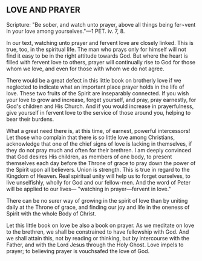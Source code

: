 ## LOVE AND PRAYER ##

Scripture: "Be sober, and watch unto prayer, above all things being fer¬vent in your love among yourselves."—1 PET. iv. 7, 8.



In our text, watching unto prayer and fervent love are closely linked. This is true, too, in the spiritual life. The man who prays only for himself will not find it easy to be in the right attitude towards God. But where the heart is filled with fervent love to others, prayer will continually rise to God for those whom we love, and even for those with whom we do not agree.



There would be a great defect in this little book on brotherly love if we neglected to indicate what an important place prayer holds in the life of love. These two fruits of the Spirit are inseparably connected. If you wish your love to grow and increase, forget yourself, and pray, pray earnestly, for God's children and His Church. And if you would increase in prayerfulness, give yourself in fervent love to the service of those around you, helping to bear their burdens.



What a great need there is, at this time, of earnest, powerful intercessors! Let those who complain that there is so little love among Christians, acknowledge that one of the chief signs of love is lacking in themselves, if they do not pray much and often for their brethren. I am deeply convinced that God desires His children, as members of one body, to present themselves each day before the Throne of grace to pray down the power of the Spirit upon all believers. Union is strength. This is true in regard to the Kingdom of Heaven. Real spiritual unity will help us to forget ourselves, to live unselfishly, wholly for God and our fellow-men. And the word of Peter will be applied to our lives— "watching in prayer—fervent in love."



There can be no surer way of growing in the spirit of love than by uniting daily at the Throne of grace, and finding our joy and life in the oneness of Spirit with the whole Body of Christ.



Let this little book on love be also a book on prayer. As we meditate on love to the brethren, we shall be constrained to have fellowship with God. And we shall attain this, not by reading or thinking, but by intercourse with the Father, and with the Lord Jesus through the Holy Ghost. Love impels to prayer; to believing prayer is vouchsafed the love of God.


